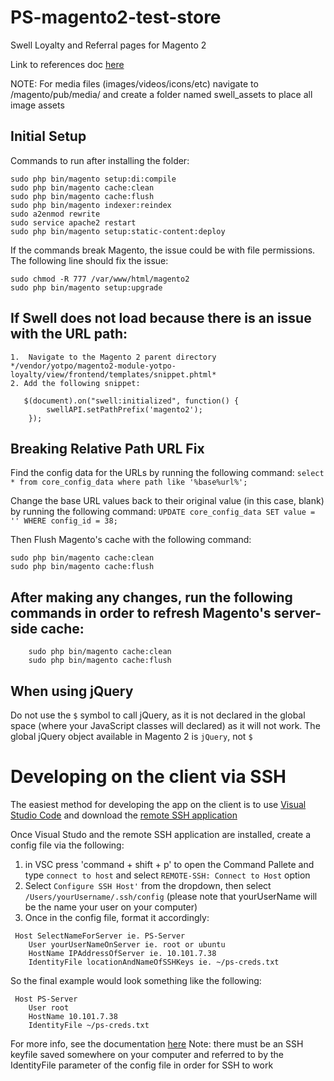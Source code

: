 # PS-magento2-test-store

Swell Loyalty and Referral pages for Magento 2

Link to references doc [here](https://docs.google.com/document/d/1x0gjuC7-YvJh4nnfZyUa_RtHJy6u56S1b1drCYLREOk/edit?usp=sharing)

NOTE: For media files (images/videos/icons/etc) navigate to /magento/pub/media/ and create a folder named swell_assets to place all image assets

## Initial Setup

Commands to run after installing the folder:
````
sudo php bin/magento setup:di:compile
sudo php bin/magento cache:clean
sudo php bin/magento cache:flush
sudo php bin/magento indexer:reindex
sudo a2enmod rewrite
sudo service apache2 restart
sudo php bin/magento setup:static-content:deploy
````

If the commands break Magento, the issue could be with file permissions. The following line should fix the issue:

````
sudo chmod -R 777 /var/www/html/magento2
sudo php bin/magento setup:upgrade
````

## If Swell does not load because there is an issue with the URL path:

    1.  Navigate to the Magento 2 parent directory
    */vendor/yotpo/magento2-module-yotpo-loyalty/view/frontend/templates/snippet.phtml*
    2. Add the following snippet:
```
   $(document).on("swell:initialized", function() {
        swellAPI.setPathPrefix('magento2');
    });
```

## Breaking Relative Path URL Fix

Find the config data for the URLs by running the following command:
`select * from core_config_data where path like '%base%url%';`

Change the base URL values back to their original value (in this case, blank) by running the following command:
`UPDATE core_config_data SET value = '' WHERE config_id = 38;`

Then Flush Magento's cache with the following command:
```
sudo php bin/magento cache:clean
sudo php bin/magento cache:flush
```

## After making any changes, run the following commands in order to refresh Magento's server-side cache:
```
    sudo php bin/magento cache:clean
    sudo php bin/magento cache:flush
```
## When using jQuery

Do not use the `$` symbol to call jQuery, as it is not declared in the global space (where your JavaScript classes will declared) as it will not work. The global jQuery object available in Magento 2 is `jQuery`, not `$`

# Developing on the client via SSH

The easiest method for developing the app on the client is to use [Visual Studio Code](https://visualstudio.microsoft.com/) and download the [remote SSH application](https://marketplace.visualstudio.com/items?itemName=ms-vscode-remote.remote-ssh)

Once Visual Studo and the remote SSH application are installed, create a config file via the following:
1. in VSC press 'command + shift + p' to open the Command Pallete and type `connect to host` and select `REMOTE-SSH: Connect to Host` option
2. Select `Configure SSH Host'` from the dropdown, then select `/Users/yourUsername/.ssh/config` (please note that yourUserName will be the name your user on your computer)
3. Once in the config file, format it accordingly:
````
 Host SelectNameForServer ie. PS-Server
    User yourUserNameOnServer ie. root or ubuntu
    HostName IPAddressOfServer ie. 10.101.7.38
    IdentityFile locationAndNameOfSSHKeys ie. ~/ps-creds.txt
````

So the final example would look something like the following:
````
 Host PS-Server
    User root
    HostName 10.101.7.38
    IdentityFile ~/ps-creds.txt
````

For more info, see the documentation [here](https://code.visualstudio.com/docs/remote/ssh)
Note: there must be an SSH keyfile saved somewhere on your computer and referred to by the IdentityFile parameter of the config file in order for SSH to work 